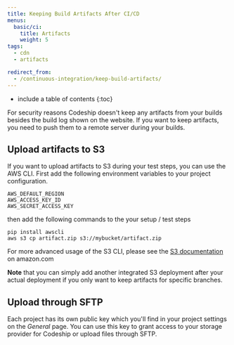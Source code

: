 ```yaml
---
title: Keeping Build Artifacts After CI/CD
menus:
  basic/ci:
    title: Artifacts
    weight: 5
tags:
  - cdn
  - artifacts

redirect_from:
  - /continuous-integration/keep-build-artifacts/
---
```


* include a table of contents
{:toc}

For security reasons Codeship doesn't keep any artifacts from your builds besides the build log shown on the website. If you want to keep artifacts, you need to push them to a remote server during your builds.

## Upload artifacts to S3

If you want to upload artifacts to S3 during your test steps, you can use the AWS CLI. First add the following environment variables to your project configuration.

```shell
AWS_DEFAULT_REGION
AWS_ACCESS_KEY_ID
AWS_SECRET_ACCESS_KEY
```

then add the following commands to the your setup / test steps

```shell
pip install awscli
aws s3 cp artifact.zip s3://mybucket/artifact.zip
```

For more advanced usage of the S3 CLI, please see the [S3 documentation](http://docs.aws.amazon.com/cli/latest/reference/s3/index.html) on amazon.com

**Note** that you can simply add another integrated S3 deployment after your actual deployment if you only want to keep artifacts for specific branches.

## Upload through SFTP

Each project has its own public key which you'll find in your project settings on the *General* page. You can use this key to grant access to your storage provider for Codeship or upload files through SFTP.
